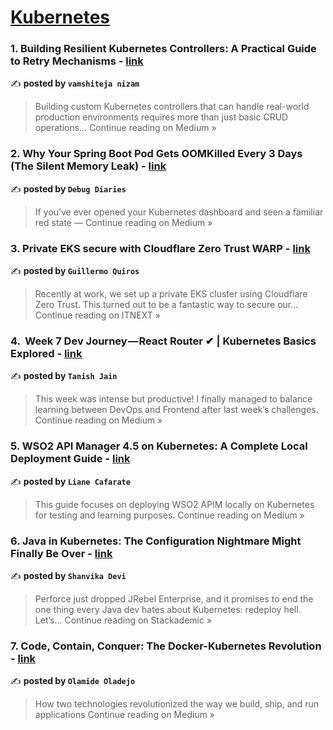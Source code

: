 
<h1><a href=https://medium.com/tag/kubernetes/recommended target="_blank" rel="noopener noreferrer">Kubernetes</a></h1>
<h3>1. Building Resilient Kubernetes Controllers: A Practical Guide to Retry Mechanisms - <a href="https://medium.com/@vamshitejanizam/building-resilient-kubernetes-controllers-a-practical-guide-to-retry-mechanisms-0d689160fa51?source=rss------kubernetes-5" target="_blank" rel="noopener noreferrer">link</a></h3>

✍️ **posted by `vamshiteja nizam`**

<blockquote>Building custom Kubernetes controllers that can handle real-world production environments requires more than just basic CRUD operations…
Continue reading on Medium »</blockquote>

<h3>2. Why Your Spring Boot Pod Gets OOMKilled Every 3 Days (The Silent Memory Leak) - <a href="https://debugdiaries01.medium.com/why-your-spring-boot-pod-gets-oomkilled-every-3-days-the-silent-memory-leak-842429a636a2?source=rss------kubernetes-5" target="_blank" rel="noopener noreferrer">link</a></h3>

✍️ **posted by `Debug Diaries`**

<blockquote>If you’ve ever opened your Kubernetes dashboard and seen a familiar red state —
Continue reading on Medium »</blockquote>

<h3>3. Private EKS secure with Cloudflare Zero Trust WARP - <a href="https://itnext.io/private-eks-secure-with-cloudflare-zero-trust-warp-81566c960e7a?source=rss------kubernetes-5" target="_blank" rel="noopener noreferrer">link</a></h3>

✍️ **posted by `Guillermo Quiros`**

<blockquote>Recently at work, we set up a private EKS cluster using Cloudflare Zero Trust. This turned out to be a fantastic way to secure our…
Continue reading on ITNEXT »</blockquote>

<h3>4. ️ Week 7 Dev Journey — React Router ✔ | Kubernetes Basics Explored - <a href="https://medium.com/@jaint5745/%EF%B8%8F-week-7-dev-journey-react-router-kubernetes-basics-explored-7759004aefde?source=rss------kubernetes-5" target="_blank" rel="noopener noreferrer">link</a></h3>

✍️ **posted by `Tanish Jain`**

<blockquote>This week was intense but productive! I finally managed to balance learning between DevOps and Frontend after last week’s challenges.
Continue reading on Medium »</blockquote>

<h3>5. WSO2 API Manager 4.5 on Kubernetes: A Complete Local Deployment Guide - <a href="https://lianecafarate.medium.com/wso2-api-manager-4-5-on-kubernetes-a-complete-local-deployment-guide-18e03fffd38c?source=rss------kubernetes-5" target="_blank" rel="noopener noreferrer">link</a></h3>

✍️ **posted by `Liane Cafarate`**

<blockquote>This guide focuses on deploying WSO2 APIM locally on Kubernetes for testing and learning purposes.
Continue reading on Medium »</blockquote>

<h3>6. Java in Kubernetes: The Configuration Nightmare Might Finally Be Over - <a href="https://blog.stackademic.com/java-in-kubernetes-the-configuration-nightmare-might-finally-be-over-d875814802ac?source=rss------kubernetes-5" target="_blank" rel="noopener noreferrer">link</a></h3>

✍️ **posted by `Shanvika Devi`**

<blockquote>Perforce just dropped JRebel Enterprise, and it promises to end the one thing every Java dev hates about Kubernetes: redeploy hell. Let’s…
Continue reading on Stackademic »</blockquote>

<h3>7. Code, Contain, Conquer: The Docker-Kubernetes Revolution - <a href="https://medium.com/@oladejoolamide2/code-contain-conquer-the-docker-kubernetes-revolution-07886f1ee397?source=rss------kubernetes-5" target="_blank" rel="noopener noreferrer">link</a></h3>

✍️ **posted by `Olamide Oladejo`**

<blockquote>How two technologies revolutionized the way we build, ship, and run applications
Continue reading on Medium »</blockquote>

